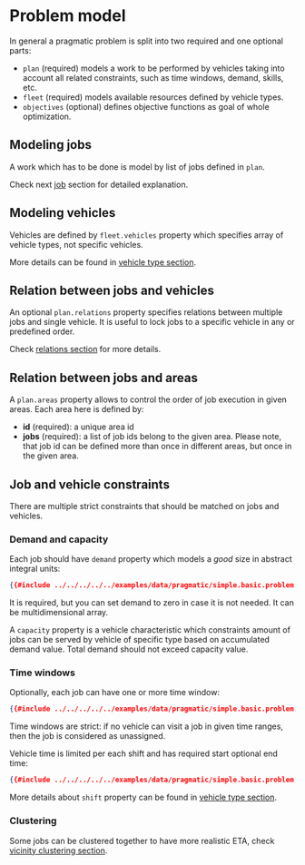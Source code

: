 # Problem model 

In general a pragmatic problem is split into two required and one optional parts:

* `plan` (required) models a work to be performed by vehicles taking into account all related constraints, such as time windows,
  demand, skills, etc.
* `fleet` (required) models available resources defined by vehicle types.
* `objectives` (optional) defines objective functions as goal of whole optimization.


## Modeling jobs

A work which has to be done is model by list of jobs defined in `plan`.

Check next [job](./jobs.md) section for detailed explanation.

## Modeling vehicles

Vehicles are defined by `fleet.vehicles` property which specifies array of vehicle types, not specific vehicles.
 
More details can be found in [vehicle type section](./vehicles.md).


## Relation between jobs and vehicles

An optional `plan.relations` property specifies relations between multiple jobs and single vehicle. It is useful to
lock jobs to a specific vehicle in any or predefined order.
 
Check [relations section](./relations.md) for more details.


## Relation between jobs and areas

A `plan.areas` property allows to control the order of job execution in given areas. Each area here is defined by:
* **id** (required): a unique area id
* **jobs** (required): a list of job ids belong to the given area. Please note, that job id can be defined more than
  once in different areas, but once in the given area.


## Job and vehicle constraints

There are multiple strict constraints that should be matched on jobs and vehicles.

### Demand and capacity

Each job should have `demand` property which models a _good_ size in abstract integral units:

```json
{{#include ../../../../../examples/data/pragmatic/simple.basic.problem.json:27:29}}
```

It is required, but you can set demand to zero in case it is not needed. It can be multidimensional array.

A `capacity` property is a vehicle characteristic which constraints amount of jobs can be served by vehicle of specific
type based on accumulated demand value. Total demand should not exceed capacity value.

### Time windows

Optionally, each job can have one or more time window:

```json
{{#include ../../../../../examples/data/pragmatic/simple.basic.problem.json:15:24}}
```

Time windows are strict: if no vehicle can visit a job in given time ranges, then the job is considered as unassigned. 

Vehicle time is limited per each shift and has required start optional end time:

```json
{{#include ../../../../../examples/data/pragmatic/simple.basic.problem.json:114:127}}
```

More details about `shift` property can be found in [vehicle type section](./vehicles.md).


### Clustering

Some jobs can be clustered together to have more realistic ETA, check [vicinity clustering section](./clustering.md).